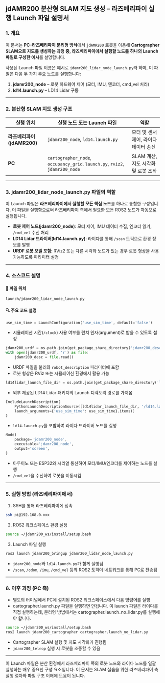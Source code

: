
## jdAMR200 분산형 SLAM 지도 생성 – 라즈베리파이 실행 Launch 파일 설명서

### 1. 개요

이 문서는 **PC–라즈베리파이 분리형 방식**에서 `jdAMR200` 로봇을 이용해 **Cartographer SLAM으로 지도를 생성하는 과정 중, 라즈베리파이에서 실행할 노드를 하나의 Launch 파일로 구성한 예시**를 설명합니다.

사용된 Launch 파일 이름은 예시로 `jdamr200_lidar_node_launch.py`라 하며, 이 파일은 다음 두 가지 주요 노드를 실행합니다:

1. **jdamr200\_node** – 로봇 하드웨어 제어 (모터, IMU, 엔코더, cmd\_vel 처리)
2. **ld14.launch.py** – LD14 Lidar 구동

---

### 2. 분산형 SLAM 지도 생성 구조

| 실행 위치                 | 실행 노드 또는 Launch 파일                                                      | 역할                      |
| --------------------- | ----------------------------------------------------------------------- | ----------------------- |
| **라즈베리파이 (jdAMR200)** | `jdamr200_node`, `ld14.launch.py`                                       | 모터 및 센서 제어, 라이다 데이터 송신  |
| **PC**                | `cartographer_node`, `occupancy_grid.launch.py`, `rviz2`, `jdamr200_node` | SLAM 계산, 지도 시각화 및 로봇 조작 |

---

### 3. jdamr200\_lidar\_node\_launch.py 파일의 역할

이 Launch 파일은 **라즈베리파이에서 실행할 모든 핵심 노드**를 하나로 통합한 구성입니다. 이 파일을 실행함으로써 라즈베리파이 측에서 필요한 모든 ROS2 노드가 자동으로 실행됩니다.

* **로봇 제어 노드(jdamr200\_node)**:
  모터 제어, IMU 데이터 수집, 엔코더 읽기, `/cmd_vel` 수신 처리
* **LD14 Lidar 드라이버(ld14.launch.py)**:
  라이다를 통해 `/scan` 토픽으로 환경 정보를 발행
* **URDF 로봇 모델 포함**:
  RViz2 또는 다른 시각화 노드가 있는 경우 로봇 형상을 사용 가능하도록 파라미터 설정

---

### 4. 소스코드 설명

#### 📁 파일 위치

`launch/jdamr200_lidar_node_launch.py`

#### 🔍 주요 코드 설명

```python
use_sim_time = LaunchConfiguration('use_sim_time', default='false')
```

* 시뮬레이션 시간(`/clock`) 사용 여부를 런치 인자(argument)로 받을 수 있도록 설정

```python
jdamr200_urdf = os.path.join(get_package_share_directory('jdamr200_description'), 'urdf', 'jdamr200.urdf')
with open(jdamr200_urdf, 'r') as file:
    jdamr200_desc = file.read()
```

* URDF 파일을 불러와 `robot_description` 파라미터에 포함
* 로봇 형상은 RViz 또는 시뮬레이션 환경에서 활용 가능

```python
ld14lidar_launch_file_dir = os.path.join(get_package_share_directory('ldlidar_sl_ros2'), 'launch')
```

* 외부 제공된 LD14 Lidar 패키지의 Launch 디렉토리 경로를 가져옴

```python
IncludeLaunchDescription(
    PythonLaunchDescriptionSource([ld14lidar_launch_file_dir, '/ld14.launch.py']),
    launch_arguments={'use_sim_time': use_sim_time}.items()
)
```

* `ld14.launch.py`를 포함하여 라이다 드라이버 노드를 실행

```python
Node(
    package='jdamr200_node',
    executable='jdamr200_node',
    output='screen',
)
```

* 아두이노 또는 ESP32와 시리얼 통신하여 모터/IMU/엔코더를 제어하는 노드를 실행
* `/cmd_vel`을 수신하여 로봇을 이동시킴

---

### 5. 실행 방법 (라즈베리파이에서)

1. SSH를 통해 라즈베리파이에 접속

```bash
ssh pi@192.168.0.xxx
```

2. ROS2 워크스페이스 환경 설정

```bash
source ~/jdamr200_ws/install/setup.bash
```

3. Launch 파일 실행

```bash
ros2 launch jdamr200_bringup jdamr200_lidar_node_launch.py
```

* `jdamr200_node`와 `ld14.launch.py`가 함께 실행됨
* `/scan`, `/odom`, `/imu`, `/cmd_vel` 등의 ROS2 토픽이 네트워크를 통해 PC로 전송됨

---

### 6. 이후 과정 (PC 측)

* 별도의 터미널에서 PC에 설치된 ROS2 워크스페이스에서 다음 명령어를 실행
* cartographer.launch.py 파일을 실행하면 안됩니다. 이 launch 파일은 라이다를 직접 실행하는데, 분리형 방법에서는 cartographer.launch_no_lidar.py를 실행해야 합니다. 

```bash
source ~/jdamr200_ws/install/setup.bash
ros2 launch jdamr200_cartographer cartographer.launch_no_lidar.py
```

* Cartographer SLAM 실행 및 지도 시각화가 진행됨
* `jdamr200_teleop` 실행 시 로봇을 조종할 수 있음

---

이 Launch 파일은 분산 환경에서 라즈베리파이 쪽의 로봇 노드와 라이다 노드를 일괄 실행하는 매우 중요한 구성 요소입니다.
이 문서는 SLAM 실습을 위한 라즈베리파이 측 실행 절차와 파일 구조 이해에 도움이 됩니다.



